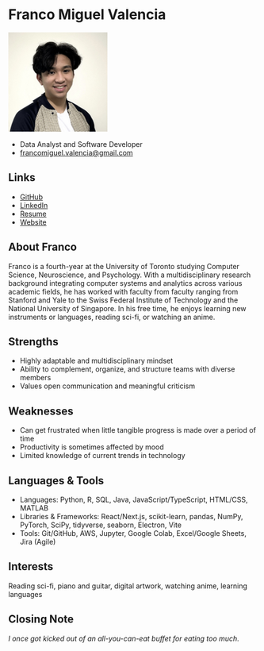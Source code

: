 # Franco Miguel Valencia

<img src="./francomiguel_valencia.JPG" alt="Franco Miguel Valencia Profile" width="200">

- Data Analyst and Software Developer
- francomiguel.valencia@gmail.com
  
## Links
- [GitHub](https://github.com/Funkey08)
- [LinkedIn](https://www.linkedin.com/in/franco-miguel-valencia-6a650b219/)
- [Resume](https://drive.google.com/file/d/1yKRrd3qEXcOEOkTc8ijD-XIIMQltLRxJ/view?usp=sharing)
- [Website](https://funkey08.github.io/hi-im-franco/)

## About Franco
Franco is a fourth-year at the University of Toronto studying Computer Science, Neuroscience, and Psychology. With a multidisciplinary research background integrating computer systems and analytics across various academic fields, he has worked with faculty from faculty ranging from Stanford and Yale to the Swiss Federal Institute of Technology and the National University of Singapore. In his free time, he enjoys learning new instruments or languages, reading sci-fi, or watching an anime.

## Strengths
- Highly adaptable and multidisciplinary mindset
- Ability to complement, organize, and structure teams with diverse members
- Values open communication and meaningful criticism

## Weaknesses
- Can get frustrated when little tangible progress is made over a period of time
- Productivity is sometimes affected by mood
- Limited knowledge of current trends in technology

## Languages & Tools
- Languages: Python, R, SQL, Java, JavaScript/TypeScript, HTML/CSS, MATLAB
- Libraries & Frameworks: React/Next.js, scikit-learn, pandas, NumPy, PyTorch, SciPy, tidyverse, seaborn, Electron, Vite
- Tools: Git/GitHub, AWS, Jupyter, Google Colab, Excel/Google Sheets, Jira (Agile)

## Interests
Reading sci-fi, piano and guitar, digital artwork, watching anime, learning languages

## Closing Note
*I once got kicked out of an all-you-can-eat buffet for eating too much.*
